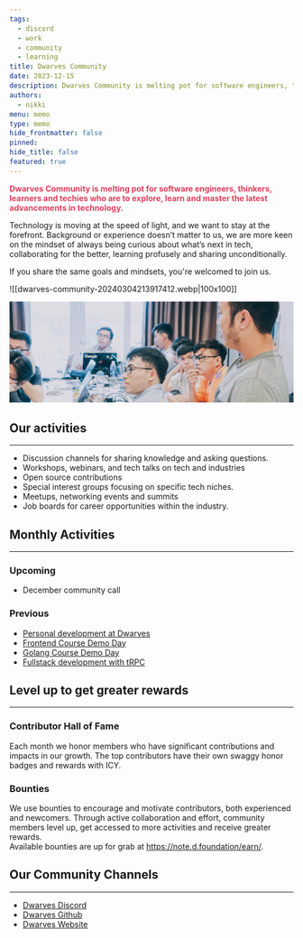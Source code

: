 ```yaml
---
tags:
  - discord
  - work
  - community
  - learning
title: Dwarves Community
date: 2023-12-15
description: Dwarves Community is melting pot for software engineers, thinkers, learners and techies who are to explore, learn and master the latest advancements in technology.
authors:
  - nikki
menu: memo
type: memo
hide_frontmatter: false
pinned: 
hide_title: false
featured: true
---
```

<span style="color: #E13F5E; font-weight: bold;">Dwarves Community is melting pot for software engineers, thinkers, learners and techies who are to explore, learn and master the latest advancements in technology.</span>

Technology is moving at the speed of light, and we want to stay at the forefront. Background or experience doesn’t matter to us, we are more keen on the mindset of always being curious about what’s next in tech, collaborating for the better, learning profusely and sharing unconditionally.

If you share the same goals and mindsets, you're welcomed to join us.

![[dwarves-community-20240304213917412.webp|100x100]]

![](assets/dwarves-community-20231215165541626.webp)

## Our activities
---
- Discussion channels for sharing knowledge and asking questions.  
- Workshops, webinars, and tech talks on tech and industries  
- Open source contributions  
- Special interest groups focusing on specific tech niches.  
- Meetups, networking events and summits  
- Job boards for career opportunities within the industry.

## Monthly Activities
---
<!-- col-2 #1 -->

### Upcoming
- December community call

### Previous
- [Personal development at Dwarves](https://www.youtube.com/live/Dxya8IJxooM?si=ADjc_kmoZiNQjILn)
- [Frontend Course Demo Day](https://www.youtube.com/live/xlBAODjOQWU?si=usNXiSOd9_DM3r1F)
- [Golang Course Demo Day](https://www.youtube.com/live/ycaTh1O-rME?si=oYihUenCTMvmeghO)
- [Fullstack development with tRPC](https://www.youtube.com/live/r2X6cuNATrw?si=NkCwPZIvPcPAOlEl)

<!-- /col-2 #1 -->

## Level up to get greater rewards
---
<!-- col-2 #2 -->

### Contributor Hall of Fame
Each month we honor members who have significant contributions and impacts in our growth. The top contributors have their own swaggy honor badges and rewards with ICY.

### Bounties
We use bounties to encourage and motivate contributors, both experienced and newcomers. Through active collaboration and effort, community members level up, get accessed to more activities and receive greater rewards.  
Available bounties are up for grab at https://note.d.foundation/earn/.

<!-- /col-2 #2 -->

## Our Community Channels
---
- [Dwarves Discord](https://discord.com/invite/dwarvesv)
- [Dwarves Github](https://github.com/dwarvesf?fbclid=IwAR0ZKArcsGvIEJgTc6g-JytLb2URQknU7U3L56n597tKJZT3nQAYlDx0e8k)
- [Dwarves Website](https://d.foundation/)